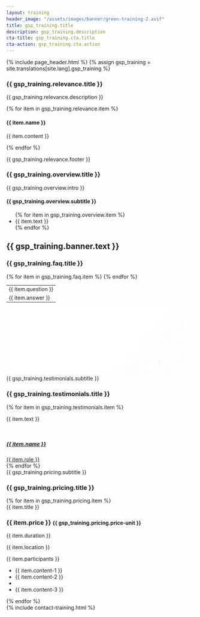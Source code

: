 ```yaml
---
layout: training
header_image: "/assets/images/banner/green-training-2.avif"
title: gsp_training.title
description: gsp_training.description
cta-title: gsp_training.cta.title
cta-action: gsp_training.cta.action
---
```


{% include page_header.html %}
{% assign gsp_training = site.translations[site.lang].gsp_training %}

<!-- Training Start -->
<section class="service-main section">
	<div class="container">
		<div class="row justify-content-center">
			<div class="col-lg-10 text-center">
				<h3 class="text-color mb-4 mt-3"> {{ gsp_training.relevance.title }} </h3>
				<p class="text-white">{{ gsp_training.relevance.description }} </p>
			</div>
		</div>
		<div class="row justify-content-center">
			{% for item in gsp_training.relevance.item %}
			<div class="col-lg-4 col-md-12">
				<div class="service-item mb-4 mb-lg-0">
					<h4 class="my-4 text-color">{{ item.name }}</h4>
					<p class="text-white"> {{ item.content }} </p>
				</div>
			</div>
			{% endfor %}
		</div>
		<div class="row justify-content-center">
			<div class="col-lg-12 mb-4 mt-3">
				<p class="text-white text-center">{{ gsp_training.relevance.footer }} </p>
			</div>
		</div>
	</div>
</section>

<section class="service-main section bg-white">
	<div class="container">
		<div class="row justify-content-center">
			<div class="col-lg-12 text-center">
				<h3 class="text-color mb-4 mt-3"> {{ gsp_training.overview.title }} </h3>
				<p class="">{{ gsp_training.overview.intro }} </p>
			</div>
		</div>
		<div class="row justify-content-center">
			<div class="col-lg-12 ">
				<h4 class="my-4 text-color text-center">{{ gsp_training.overview.subtitle }}</h4>
				<ul class="list-training mt-4 mb-5">
				{% for item in gsp_training.overview.item %}
				<li>{{ item.text }}</li>
				{% endfor %}
				</ul>
			</div>
		</div>
	</div>
</section>

<section class="position-relative section-sm bg-primary">
	<!-- <img <img src="{{ gsp_training.banner.image }}" alt="" class="overlay-shape">"> -->
	<div class="container">
		<div class="row justify-content-center">
			<div class="col-lg-12 mb-5 mb-lg-0 text-center">
				<h2 class="text-white mb-0">{{ gsp_training.banner.text }}</h2>
			</div>
		</div>
	</div>
</section>

<!-- <section class="service-main section ">
	<div class="container">
		<div class="row justify-content-center">
			<div class="col-lg-4 col-md-6">
				<div class="service-item mb-4 text-center px-4 py-5">
					<i class="ti-comments text-color icon-md"></i>
					<h4 class="my-4 text-color">Interaktive Sessions</h4>
					<p class="text-white">Profitieren Sie von Live-Diskussionen und Gruppenarbeiten, die Online-Formate nur schwer bieten können.</p>
				</div>
			</div>
			<div class="col-lg-4 col-md-6 border-left">
				<div class="service-item mb-4 text-center px-4 py-5">
					<i class="ti-hand-open text-color icon-md"></i>
					<h4 class="my-4 text-color">Praxisnahe Anwendung</h4>
					<p class="text-white">Erleben Sie Hands-on Übungen und reale Fallstudien, die Ihnen helfen, Konzepte sofort in die Praxis umzusetzen.</p>
				</div>
			</div>
			<div class="col-lg-4 col-md-6">
				<div class="service-item mb-4 text-center px-4 py-5">
					<i class="ti-world text-color icon-md"></i>
					<h4 class="my-4 text-color">Networking</h4>
					<p class="text-white">Knüpfen Sie wertvolle Kontakte zu Branchenkollegen und Experten.</p>
				</div>
			</div>
		</div>
	</div>
</section>  -->

<section class="service-main section bg-white">
	<div class="container">
		<div class="row justify-content-center">
			<div class="col-lg-12 text-center">
				<h3 class="text-color mb-4 mt-3"> {{ gsp_training.faq.title }} </h3>
			</div>
		</div>
		<div class="row justify-content-center">
			<div class="col-lg-12">
				<table class="faq-table">
					{% for item in gsp_training.faq.item %}
					<tr class="faq-question">
						<td>{{ item.question }} <i class="ti-arrow-down"></i></td>
					</tr>
					<tr class="faq-answer">
						<td>{{ item.answer }}</td>
					</tr>
					{% endfor %}
				</table>
			</div>
		</div>
	</div>
</section>

<!-- Testimonial Start -->
<section class="section bg-secondary position-relative">
	<img src="/assets/images/bg/testimonial-bg.png" alt="" class="overlay-shape">
	<div class="container">
		<div class="row">
			<div class="col-lg-12">
				<span class="h5 text-color text-uppercase">
					{{ gsp_training.testimonials.subtitle }}
				</span>
				<h3 class="mb-4 mt-2 text-white">{{ gsp_training.testimonials.title }}</h3>
			</div>
		</div>
		<div class="row testimonial-wrap">
			{% for item in gsp_training.testimonials.item %}
				<div class="col-lg-12 ">
				<div class="test-wrap ">
					<i class="text-color ti-quote-left"></i>
					<div class="testimonial-content">
						<p class="text-white"> {{ item.text }} </p>
						<a class="text-color" href="{{ item.link }}" target="_blank">
						<div class="test-author d-flex mt-4">
							<div>
								<img src="{{ item.image }}" alt="" class="img-fluid mr-3">
							</div>
							<div>
								<h5 class="mb-0 mt-2 text-white">{{ item.name }}</h5>
								<span class="text-color"> {{ item.role }} </span>
							</div>
						</div>
						</a>
					</div>
				</div>
			</div>
			{% endfor %}
		</div>
	</div>
</section>
<!-- Testimonial End -->

<!-- Pricing Start -->
<section class="section pricing bg_secondary">
	<div class="container">
		<div class="row justify-content-center">
			<div class="col-lg-8 text-center">
				<span class="h5 text-color text-uppercase">
					{{ gsp_training.pricing.subtitle }}
				</span>
				<h3 class="mb-5 mt-2">{{ gsp_training.pricing.title }}</h3>
			</div>
		</div>
		<div class="row">
			{% for item in gsp_training.pricing.item %}
				<div class="col-lg-4 col-md-6 ">
				<div class="card border-0 rounded-0 shadow-lg text-center p-4 mb-5 mb-lg-0 {{ item.background }}">
					<div class="card-header">
						<span class="package d-inline-block text-capitalize">{{ item.title }}</span>
						<h3 class="price mt-4 font-weight-bold">{{ item.price }} <small class="text-secondary text-sm"> {{ gsp_training.pricing.price-unit }}</small></h3>
						<p>{{ item.duration }}</p>
						<p>{{ item.location }}</p>
						<p>{{ item.participants }}</p>
					</div>
					<div class="card-body">
						<ul class="list-unstyled lh-45 mt-3 mb-4">
							<li>{{ item.content-1 }}</li>
							<li>{{ item.content-2 }}</li>
							<li class="text-muted"><li>{{ item.content-3 }}</li></li>
						</ul>
					</div>
				</div>
			</div>
			{% endfor %}
		</div>
	</div>
</section>
<!-- Pricing End -->
{% include contact-training.html %}